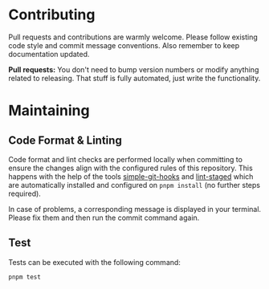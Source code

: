 # Contributing

Pull requests and contributions are warmly welcome.
Please follow existing code style and commit message conventions. Also remember to keep documentation
updated.

**Pull requests:** You don't need to bump version numbers or modify anything related to releasing. That stuff is fully automated, just write the functionality.

# Maintaining

## Code Format & Linting

Code format and lint checks are performed locally when committing to ensure the changes align with the configured rules of this repository. This happens with the help of the tools [simple-git-hooks](https://github.com/toplenboren/simple-git-hooks) and [lint-staged](https://github.com/okonet/lint-staged) which are automatically installed and configured on `pnpm install` (no further steps required).

In case of problems, a corresponding message is displayed in your terminal.
Please fix them and then run the commit command again.

## Test

Tests can be executed with the following command:

```bash
pnpm test
```
